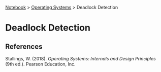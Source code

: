 <a href="../">Notebook</a> > <a href="./">Operating Systems</a> > Deadlock Detection

# Deadlock Detection








## References

Stallings, W. (2018). *Operating Systems: Internals and Design Principles* (9th ed.). Pearson Education, Inc.
